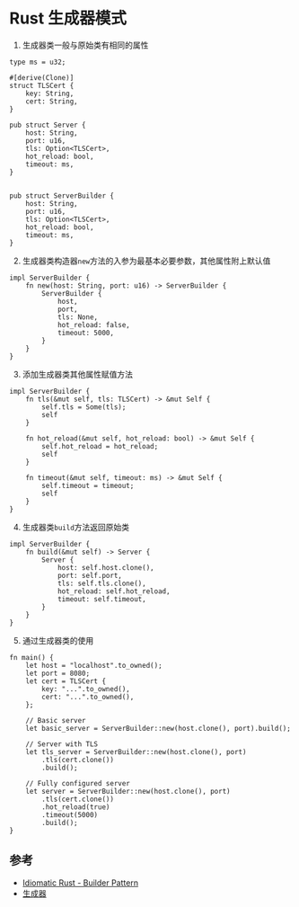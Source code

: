 # Rust 生成器模式
1. 生成器类一般与原始类有相同的属性
```
type ms = u32;

#[derive(Clone)]
struct TLSCert {
    key: String,
    cert: String,
}

pub struct Server {
    host: String,
    port: u16,
    tls: Option<TLSCert>,
    hot_reload: bool,
    timeout: ms,
}


pub struct ServerBuilder {
    host: String,
    port: u16,
    tls: Option<TLSCert>,
    hot_reload: bool,
    timeout: ms,
}
```

2. 生成器类构造器`new`方法的入参为最基本必要参数，其他属性附上默认值
```
impl ServerBuilder {
    fn new(host: String, port: u16) -> ServerBuilder {
        ServerBuilder {
            host,
            port,
            tls: None,
            hot_reload: false,
            timeout: 5000,
        }
    }
}
```

3. 添加生成器类其他属性赋值方法
```
impl ServerBuilder {
    fn tls(&mut self, tls: TLSCert) -> &mut Self {
        self.tls = Some(tls);
        self
    }

    fn hot_reload(&mut self, hot_reload: bool) -> &mut Self {
        self.hot_reload = hot_reload;
        self
    }

    fn timeout(&mut self, timeout: ms) -> &mut Self {
        self.timeout = timeout;
        self
    }
}
```
4. 生成器类`build`方法返回原始类
```
impl ServerBuilder {
    fn build(&mut self) -> Server {
        Server {
            host: self.host.clone(),
            port: self.port,
            tls: self.tls.clone(),
            hot_reload: self.hot_reload,
            timeout: self.timeout,
        }
    }
}
```

5. 通过生成器类的使用
```
fn main() {
    let host = "localhost".to_owned();
    let port = 8080;
    let cert = TLSCert {
        key: "...".to_owned(),
        cert: "...".to_owned(),
    };

    // Basic server
    let basic_server = ServerBuilder::new(host.clone(), port).build();

    // Server with TLS
    let tls_server = ServerBuilder::new(host.clone(), port)
        .tls(cert.clone())
        .build();

    // Fully configured server
    let server = ServerBuilder::new(host.clone(), port)
        .tls(cert.clone())
        .hot_reload(true)
        .timeout(5000)
        .build();
}
```

## 参考
* [Idiomatic Rust - Builder Pattern](https://www.youtube.com/watch?v=5DWU-56mjmg)
* [生成器](https://fomalhauthmj.github.io/patterns/patterns/creational/builder.html)
